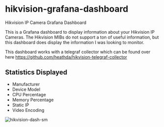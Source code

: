 # hikvision-grafana-dashboard
Hikvision IP Camera Grafana Dashboard

This is a Grafana dashboard to display information about your Hikvision IP Cameras.  The Hikvision MIBs do not support a ton of useful information, but this dashboard does display the information I was looking to monitor.  

This dashboard works with a telegraf collector which can be found over here https://github.com/heathda/hikvision-telegraf-collector

## Statistics Displayed
- Manufacturer
- Device Model
- CPU Percentage
- Memory Percentage
- Static IP
- Video Encoding

![hikvision-dash-sm](https://user-images.githubusercontent.com/71768221/95099627-1fce3680-06fe-11eb-8d09-64a07aa40171.png)
